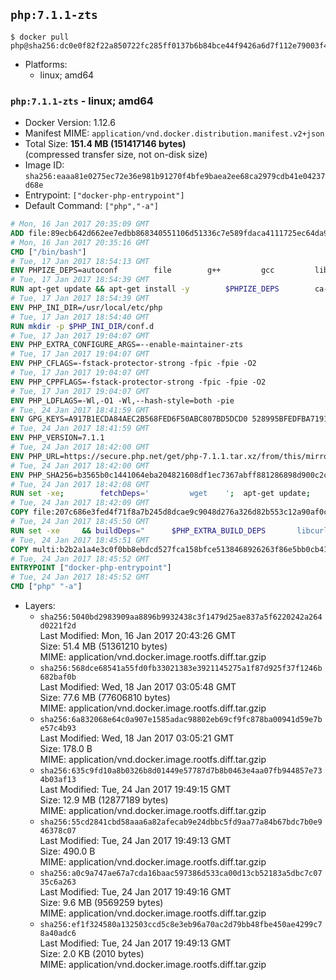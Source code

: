## `php:7.1.1-zts`

```console
$ docker pull php@sha256:dc0e0f82f22a850722fc285ff0137b6b84bce44f9426a6d7f112e79003f42e36
```

-	Platforms:
	-	linux; amd64

### `php:7.1.1-zts` - linux; amd64

-	Docker Version: 1.12.6
-	Manifest MIME: `application/vnd.docker.distribution.manifest.v2+json`
-	Total Size: **151.4 MB (151417146 bytes)**  
	(compressed transfer size, not on-disk size)
-	Image ID: `sha256:eaaa81e0275ec72e36e981b91270f4bfe9baea2ee68ca2979cdb41e04237d68e`
-	Entrypoint: `["docker-php-entrypoint"]`
-	Default Command: `["php","-a"]`

```dockerfile
# Mon, 16 Jan 2017 20:35:09 GMT
ADD file:89ecb642d662ee7edbb868340551106d51336c7e589fdaca4111725ec64da957 in / 
# Mon, 16 Jan 2017 20:35:16 GMT
CMD ["/bin/bash"]
# Tue, 17 Jan 2017 18:54:13 GMT
ENV PHPIZE_DEPS=autoconf 		file 		g++ 		gcc 		libc-dev 		make 		pkg-config 		re2c
# Tue, 17 Jan 2017 18:54:39 GMT
RUN apt-get update && apt-get install -y 		$PHPIZE_DEPS 		ca-certificates 		curl 		libedit2 		libsqlite3-0 		libxml2 		xz-utils 	--no-install-recommends && rm -r /var/lib/apt/lists/*
# Tue, 17 Jan 2017 18:54:39 GMT
ENV PHP_INI_DIR=/usr/local/etc/php
# Tue, 17 Jan 2017 18:54:40 GMT
RUN mkdir -p $PHP_INI_DIR/conf.d
# Tue, 17 Jan 2017 19:04:07 GMT
ENV PHP_EXTRA_CONFIGURE_ARGS=--enable-maintainer-zts
# Tue, 17 Jan 2017 19:04:07 GMT
ENV PHP_CFLAGS=-fstack-protector-strong -fpic -fpie -O2
# Tue, 17 Jan 2017 19:04:07 GMT
ENV PHP_CPPFLAGS=-fstack-protector-strong -fpic -fpie -O2
# Tue, 17 Jan 2017 19:04:07 GMT
ENV PHP_LDFLAGS=-Wl,-O1 -Wl,--hash-style=both -pie
# Tue, 24 Jan 2017 18:41:59 GMT
ENV GPG_KEYS=A917B1ECDA84AEC2B568FED6F50ABC807BD5DCD0 528995BFEDFBA7191D46839EF9BA0ADA31CBD89E
# Tue, 24 Jan 2017 18:41:59 GMT
ENV PHP_VERSION=7.1.1
# Tue, 24 Jan 2017 18:42:00 GMT
ENV PHP_URL=https://secure.php.net/get/php-7.1.1.tar.xz/from/this/mirror PHP_ASC_URL=https://secure.php.net/get/php-7.1.1.tar.xz.asc/from/this/mirror
# Tue, 24 Jan 2017 18:42:00 GMT
ENV PHP_SHA256=b3565b0c1441064eba204821608df1ec7367abff881286898d900c2c2a5ffe70 PHP_MD5=65eef256f6e7104a05361939f5e23ada
# Tue, 24 Jan 2017 18:42:08 GMT
RUN set -xe; 		fetchDeps=' 		wget 	'; 	apt-get update; 	apt-get install -y --no-install-recommends $fetchDeps; 	rm -rf /var/lib/apt/lists/*; 		mkdir -p /usr/src; 	cd /usr/src; 		wget -O php.tar.xz "$PHP_URL"; 		if [ -n "$PHP_SHA256" ]; then 		echo "$PHP_SHA256 *php.tar.xz" | sha256sum -c -; 	fi; 	if [ -n "$PHP_MD5" ]; then 		echo "$PHP_MD5 *php.tar.xz" | md5sum -c -; 	fi; 		if [ -n "$PHP_ASC_URL" ]; then 		wget -O php.tar.xz.asc "$PHP_ASC_URL"; 		export GNUPGHOME="$(mktemp -d)"; 		for key in $GPG_KEYS; do 			gpg --keyserver ha.pool.sks-keyservers.net --recv-keys "$key"; 		done; 		gpg --batch --verify php.tar.xz.asc php.tar.xz; 		rm -r "$GNUPGHOME"; 	fi; 		apt-get purge -y --auto-remove $fetchDeps
# Tue, 24 Jan 2017 18:42:09 GMT
COPY file:207c686e3fed4f71f8a7b245d8dcae9c9048d276a326d82b553c12a90af0c0ca in /usr/local/bin/ 
# Tue, 24 Jan 2017 18:45:50 GMT
RUN set -xe 	&& buildDeps=" 		$PHP_EXTRA_BUILD_DEPS 		libcurl4-openssl-dev 		libedit-dev 		libsqlite3-dev 		libssl-dev 		libxml2-dev 	" 	&& apt-get update && apt-get install -y $buildDeps --no-install-recommends && rm -rf /var/lib/apt/lists/* 		&& export CFLAGS="$PHP_CFLAGS" 		CPPFLAGS="$PHP_CPPFLAGS" 		LDFLAGS="$PHP_LDFLAGS" 	&& docker-php-source extract 	&& cd /usr/src/php 	&& ./configure 		--with-config-file-path="$PHP_INI_DIR" 		--with-config-file-scan-dir="$PHP_INI_DIR/conf.d" 				--disable-cgi 				--enable-ftp 		--enable-mbstring 		--enable-mysqlnd 				--with-curl 		--with-libedit 		--with-openssl 		--with-zlib 				$PHP_EXTRA_CONFIGURE_ARGS 	&& make -j "$(nproc)" 	&& make install 	&& { find /usr/local/bin /usr/local/sbin -type f -executable -exec strip --strip-all '{}' + || true; } 	&& make clean 	&& docker-php-source delete 		&& apt-get purge -y --auto-remove -o APT::AutoRemove::RecommendsImportant=false $buildDeps
# Tue, 24 Jan 2017 18:45:51 GMT
COPY multi:b2b2a1a4e3c0f0bb8ebdcd527fca158bfce5138468926263f86e5bb0cb41970f in /usr/local/bin/ 
# Tue, 24 Jan 2017 18:45:52 GMT
ENTRYPOINT ["docker-php-entrypoint"]
# Tue, 24 Jan 2017 18:45:52 GMT
CMD ["php" "-a"]
```

-	Layers:
	-	`sha256:5040bd2983909aa8896b9932438c3f1479d25ae837a5f6220242a264d0221f2d`  
		Last Modified: Mon, 16 Jan 2017 20:43:26 GMT  
		Size: 51.4 MB (51361210 bytes)  
		MIME: application/vnd.docker.image.rootfs.diff.tar.gzip
	-	`sha256:568dce68541a55fd0fb33021383e3921145275a1f87d925f37f1246b682baf0b`  
		Last Modified: Wed, 18 Jan 2017 03:05:48 GMT  
		Size: 77.6 MB (77606810 bytes)  
		MIME: application/vnd.docker.image.rootfs.diff.tar.gzip
	-	`sha256:6a832068e64c0a907e1585adac98802eb69cf9fc878ba00941d59e7be57c4b93`  
		Last Modified: Wed, 18 Jan 2017 03:05:21 GMT  
		Size: 178.0 B  
		MIME: application/vnd.docker.image.rootfs.diff.tar.gzip
	-	`sha256:635c9fd10a8b0326b8d01449e57787d7b8b0463e4aa07fb944857e734b03af13`  
		Last Modified: Tue, 24 Jan 2017 19:49:15 GMT  
		Size: 12.9 MB (12877189 bytes)  
		MIME: application/vnd.docker.image.rootfs.diff.tar.gzip
	-	`sha256:55cd2841cbd58aaa6a82afecab9e24dbbc5fd9aa77a84b67bdc7b0e946378c07`  
		Last Modified: Tue, 24 Jan 2017 19:49:13 GMT  
		Size: 490.0 B  
		MIME: application/vnd.docker.image.rootfs.diff.tar.gzip
	-	`sha256:a0c9a747ae67a7cda16baac597386d533ca00d13cb52183a5dbc7c0735c6a263`  
		Last Modified: Tue, 24 Jan 2017 19:49:16 GMT  
		Size: 9.6 MB (9569259 bytes)  
		MIME: application/vnd.docker.image.rootfs.diff.tar.gzip
	-	`sha256:ef1f324580a132503ccd5c8e3eb96a70ac2d79bb48fbe450ae4299c78a40adc6`  
		Last Modified: Tue, 24 Jan 2017 19:49:13 GMT  
		Size: 2.0 KB (2010 bytes)  
		MIME: application/vnd.docker.image.rootfs.diff.tar.gzip
